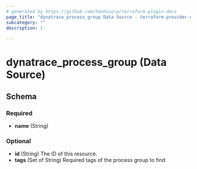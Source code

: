 ```yaml
---
# generated by https://github.com/hashicorp/terraform-plugin-docs
page_title: "dynatrace_process_group Data Source - terraform-provider-dynatrace"
subcategory: ""
description: |-
  
---
```


# dynatrace_process_group (Data Source)





<!-- schema generated by tfplugindocs -->
## Schema

### Required

- **name** (String)

### Optional

- **id** (String) The ID of this resource.
- **tags** (Set of String) Required tags of the process group to find


